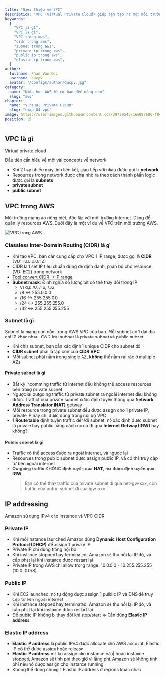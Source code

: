 ```yaml
---
title: "Giới thiệu về VPC"
description: "VPC (Virtual Private Cloud) giúp bạn tạo ra một môi trường riêng biệt, nơi mà bạn có thể triển khai hệ thống trong một hệ thống mạng ảo riêng mà bạn định nghĩa."
keywords:
  [
    "VPC là gì",
    "VPC la gi",
    "VPC trong aws",
    "cidr trong aws",
    "subnet trong aws",
    "private ip trong aws",
    "public ip trong aws",
    "elastic ip trong aws",
  ]
author:
  fullname: Phan Văn Đức
  username: ducpv
  avatar: "/configs/author/ducpv.jpg"
category:
  name: "Khóa học AWS từ cơ bản đến nâng cao"
  slug: "aws"
chapter:
  name: "Virtual Private Cloud"
  slug: "chap-04-vpc"
image: https://user-images.githubusercontent.com/29729545/166087606-f0411f25-7a2a-4df1-82c7-2da0bc8d2031.png
position: 15
---
```


## VPC là gì

Virtual private cloud

Đầu tiên cần hiểu về một vài concepts về network

- Khi 2 hay nhiều máy tính liên kết, giao tiếp với nhau được gọi là **network**
- Resources trong network được chia nhỏ ra theo cách thành phần logic được gọi là **subnets**
- **private subnet**
- **public subnet**

## VPC trong AWS

Môi trường mạng ảo riêng biệt, độc lập với môi trường Internet. Dùng để quản lý resources AWS. Dưới đây là một ví dụ về VPC trên môi trường AWS.

![VPC trong AWS](https://user-images.githubusercontent.com/29729545/166087606-f0411f25-7a2a-4df1-82c7-2da0bc8d2031.png)

### Classless Inter-Domain Routing (CIDR) là gì

- Khi tạo VPC, bạn cần cung cấp cho VPC 1 IP range, được gọi là **CIDR** (VD: 10.0.0.0/12)
- CIDR là 1 set IP tiêu chuẩn dùng để định danh, phân bố cho resource (VD: EC2) trong network
- [Tool convert CIDR -> IP range](https://www.ipaddressguide.com/cidr)
- **Subnet mask**: Định nghĩa số lượng bit có thể thay đổi trong IP
  - Ví dụ: /0, /16, /32
  - /8 <-> 255.0.0.0
  - /16 <-> 255.255.0.0
  - /24 <-> 255.255.255.0
  - /32 <-> 255.255.255.255

### Subnet là gì

Subnet là mạng con nằm trong AWS VPC của bạn. Mỗi subnet có 1 dải địa chỉ IP khác nhau. Có 2 loại subnet là private subnet và public subnet.

- Khi chia subnet, bạn cần xác định 1 unique CIDR cho subnet đó
- **CIDR subnet** phải là tập con của **CIDR VPC**
- Mỗi subnet phải nằm trong single AZ, **không** thể nằm rải rác ở multiple AZs

#### Private subnet là gì

- Bất kỳ incomming traffic từ internet đều không thể access resources bên trong private subnet
- Ngược lại outgoing traffic từ private subnet ra ngoài internet đều không được. Traffict của private subnet được định tuyến thông qua **Network Address Translator (NAT)** getway
- Mỗi resource trong private subnet đều được assign cho 1 private IP, private IP này chỉ được dùng trong nội bộ VPC
- 1 **Route table** định tuyến traffic đến/đi subnet, nó xác định được subnet là private hay public bằng cách nó có đi qua **Internet Getway (IGW)** hay không?

#### Public subnet là gì

- Traffic có thể access được ra ngoài internet, và ngược lại
- Resources trong public subnet được assign public IP, và có thể truy cập từ bên ngoài internet
- Outgoing traffic KHÔNG định tuyến qua **NAT**, mà được định tuyến qua **IGW**
  > Bạn có thể thấy traffic của private subnet đi qua net-gw-xxx, còn traffic của public subnet đi qua igw-xxx

## IP addressing

Amazon sử dụng IPv4 cho instance và VPC CIDR

### Private IP

- Khi mỗi instance launched Amazon dùng **Dynamic Host Configuration Protocol (DHCP)** để assign 1 private IP.
- Private IP chỉ dùng trong nội bộ
- Khi instance stopped hay terminated, Amazon sẽ thu hồi lại IP đó, và cấp phát lại khi instance được restart lại
- Private IP trong AWS chỉ allow trong range: 10.0.0.0 - 10.255.255.255 (10.0..0.0/8)

### Public IP

- Khi EC2 launched, nó tự động được assign 1 puiblic IP và DNS để truy cập từ bên ngoài internet
- Khi instance stopped hay terminated, Amazon sẽ thu hồi lại IP đó, và cấp phát lại khi instance được restart lại
- Để public IP không bị thay đổi khi stop/start => Cần dùng **Elastic IP address**

### Elastic IP address

- **Elastic IP address** là public IPv4 được allocate cho AWS account. Elastic IP có thể được assign hoặc release
- **Elastic IP address** mà ko assign cho instance nào| hoặc instance stopped, Amazon sẽ tính phí theo giờ vì lẵng phí. Amazon sẽ không tính phí nếu nó được assign cho instance running
- Không thể dùng chung 1 Elastic IP address ở regions khác nhau

